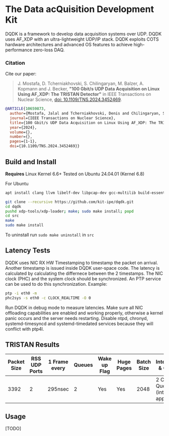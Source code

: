 # The Data acQuisition Development Kit

DQDK is a framework to develop data acquisition systems over UDP. DQDK uses AF_XDP with an ultra-lightweight UDP/IP stack.
DQDK exploits COTS hardware architectures and advanced OS features to achieve high-performance zero-loss DAQ.

### Citation

Cite our paper:

> J. Mostafa, D. Tcherniakhovski, S. Chilingaryan, M. Balzer, A. Kopmann and J. Becker, **"100 Gbit/s UDP Data Acquisition on Linux Using AF_XDP: The TRISTAN Detector"** in IEEE Transactions on Nuclear Science, [doi: 10.1109/TNS.2024.3452469](https://ieeexplore.ieee.org/document/10659873).



```bibtex
@ARTICLE{10659873,
  author={Mostafa, Jalal and Tcherniakhovski, Denis and Chilingaryan, Suren and Balzer, Matthias and Kopmann, Andreas and Becker, J\"urgen},
  journal={IEEE Transactions on Nuclear Science},
  title={100 Gbit/s UDP Data Acquisition on Linux Using AF_XDP: The TRISTAN Detector},
  year={2024},
  volume={},
  number={},
  pages={1-1},
  doi={10.1109/TNS.2024.3452469}}
```

## Build and Install

**Requires** Linux Kernel 6.6+
Tested on Ubuntu 24.04.01 (Kernel 6.8)

For Ubuntu
```bash
apt install clang llvm libelf-dev libpcap-dev gcc-multilib build-essential linux-tools-common linux-tools-generic linux-headers-$(uname -r) m4 libnuma-dev liburing-dev
```

```bash
git clone --recursive https://github.com/kit-ipe/dqdk.git
cd dqdk
pushd xdp-tools/xdp-loader; make; sudo make install; popd
cd src
make
sudo make install
```

To uninstall run `sudo make uninstall` in `src`

## Latency Tests
DQDK uses NIC RX HW Timestamping to timestamp the packet on arrival.
Another timestamp is issued inside DQDK user-space code. The latency is calculated by calculating the differnece between the 2 timestamps.
The NIC clock (PHC) and the system clock should be synchronized.
An PTP service can be used to do this synchronization. Example:
```bash
ptp -i eth0 -m
phc2sys -s eth0 -c CLOCK_REALTIME -O 0
```
Run DQDK in debug mode to measure latencies. Make sure all NIC offloading capabilities are enabled and working properly, otherwise a kernel panic occurs and the server needs restarting. Disable ntpd, chronyd, systemd-timesyncd and systemd-timedated services because they will conflict with ptp4l.

## TRISTAN Results

| Packet Size | RSS UDP Ports | 1 Frame every | Queues | Wake up Flag | Huge Pages | Batch Size | Interrupts & Cores | Zero loss | Histo | MPPS | Payload Throughput | 
| ----------- | ------ | --------- | ------------- | ----------- | ------ | --------- | ------------- | ----------- | ------ | ---- | ---- |
| 3392 | 2 | 295nsec | 2 | Yes | Yes | 2048 | 2 Cores / Queue (ints and app) | Yes | No | 3.45 | 93.6% |

## Usage

[TODO]
